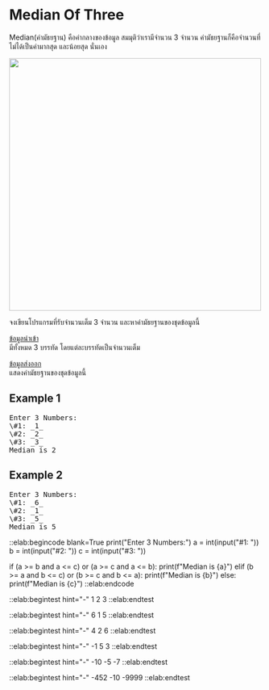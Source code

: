 # Median Of Three

Median(ค่ามัธยฐาน) คือค่ากลางของข้อมูล สมมุติว่าเรามีจำนวน 3 จำนวน ค่ามัธยฐานก็คือจำนวนที่ไม่ได้เป็นค่ามากสุด และน้อยสุด นั่นเอง

<img src="https://www.codingem.com/wp-content/uploads/2021/11/median-in-Python-1024x457.png" width="500px">

จงเขียนโปรแกรมที่รับจำนวนเต็ม 3 จำนวน และหาค่ามัธยฐานของชุดข้อมูลนี้

<u>ข้อมูลนำเข้า</u>  
มีทั้งหมด 3 บรรทัด โดยแต่ละบรรทัดเป็นจำนวนเต็ม

<u>ข้อมูลส่งออก</u>  
แสดงค่ามัธยฐานของชุดข้อมูลนี้

## Example 1
<pre class="output">
Enter 3 Numbers:
\#1: _1_
\#2: _2_
\#3: _3_
Median is 2
</pre>

## Example 2
<pre class="output">
Enter 3 Numbers:
\#1: _6_
\#2: _1_
\#3: _5_
Median is 5
</pre>

::elab:begincode blank=True
print("Enter 3 Numbers:")
a = int(input("#1: "))
b = int(input("#2: "))
c = int(input("#3: "))

if (a >= b and a <= c) or (a >= c and a <= b):
    print(f"Median is {a}")
elif (b >= a and b <= c) or (b >= c and b <= a):
    print(f"Median is {b}")
else:
    print(f"Median is {c}")
::elab:endcode

::elab:begintest hint="-"
1
2
3
::elab:endtest

::elab:begintest hint="-"
6
1
5
::elab:endtest

::elab:begintest hint="-"
4
2
6
::elab:endtest

::elab:begintest hint="-"
-1
5
3
::elab:endtest

::elab:begintest hint="-"
-10
-5
-7
::elab:endtest

::elab:begintest hint="-"
-452
-10
-9999
::elab:endtest